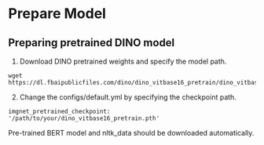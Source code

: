 # Prepare Model

## Preparing pretrained DINO model
1. Download DINO pretrained weights and specify the model path.
```shell
wget https://dl.fbaipublicfiles.com/dino/dino_vitbase16_pretrain/dino_vitbase16_pretrain.pth
```

2. Change the configs/default.yml by specifying the checkpoint path.
```shell
imgnet_pretrained_checkpoint: '/path/to/your/dino_vitbase16_pretrain.pth'
```

Pre-trained BERT model and nltk_data should be downloaded automatically.